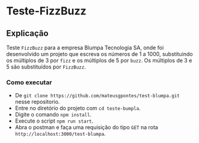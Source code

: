 # Teste-FizzBuzz

## Explicação
Teste `FizzBuzz` para a empresa Blumpa Tecnologia SA, onde foi desenvolvido um projeto que escreva os números de 1 a 1000, substituindo os múltiplos de 3 por `fizz` e os múltiplos de 5 por `buzz`. Os múltiplos de 3 e 5 são substituídos por `FizzBuzz`.

### Como executar
- De `git clone https://github.com/mateusgpontes/test-blumpa.git` nesse repositorio.
- Entre no diretório do projeto com `cd teste-bumpla`.
- Digite o comando `npm install`.
- Execute o script `npm run start`.
- Abra o postman e faça uma requisição do tipo `GET` na rota `http://localhost:3000/test-blumpa`.
